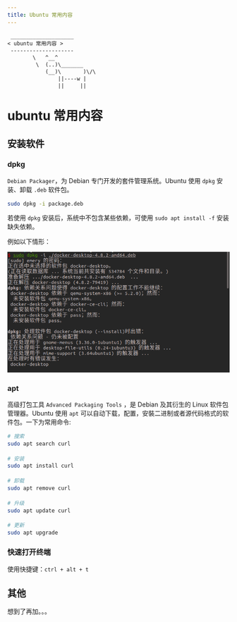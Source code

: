 ```yaml
---
title: Ubuntu 常用内容
---
```




```:no-line-numbers
 ____________________
< ubuntu 常用内容 >
 --------------------
        \   ^__^
         \  (..)\_______
            (__)\       )\/\
                ||----w |
                ||     ||
```




# ubuntu 常用内容

## 安装软件


### dpkg

`Debian Packager`，为 Debian 专门开发的套件管理系统。Ubuntu 使用 `dpkg` 安装、卸载 `.deb` 软件包。

```sh
sudo dpkg -i package.deb
```

若使用 `dpkg` 安装后，系统中不包含某些依赖，可使用 `sudo apt install -f` 安装缺失依赖。

例如以下情形：


![dpkg-error](/images/docs/guide/base/dpkg-error.png)

### apt

高级打包工具 `Advanced Packaging Tools` ，是 Debian 及其衍生的 Linux 软件包管理器。Ubuntu 使用 `apt` 可以自动下载，配置，安裝二进制或者源代码格式的软件包。一下为常用命令:


```sh
# 搜索
sudo apt search curl

# 安装
sudo apt install curl

# 卸载
sudo apt remove curl

# 升级
sudo apt update curl

# 更新
sudo apt upgrade
```

### 快速打开终端

使用快捷键：`ctrl + alt + t`

## 其他

想到了再加。。。

